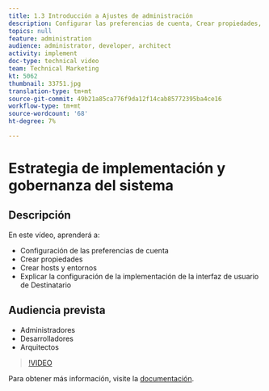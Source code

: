 ```yaml
---
title: 1.3 Introducción a Ajustes de administración
description: Configurar las preferencias de cuenta, Crear propiedades, Crear hosts/entornos, Explicar la configuración de la implementación de la interfaz de usuario de Destinatario
topics: null
feature: administration
audience: administrator, developer, architect
activity: implement
doc-type: technical video
team: Technical Marketing
kt: 5062
thumbnail: 33751.jpg
translation-type: tm+mt
source-git-commit: 49b21a85ca776f9da12f14cab85772395ba4ce16
workflow-type: tm+mt
source-wordcount: '68'
ht-degree: 7%

---
```



# Estrategia de implementación y gobernanza del sistema

## Descripción

En este vídeo, aprenderá a:

* Configuración de las preferencias de cuenta
* Crear propiedades
* Crear hosts y entornos
* Explicar la configuración de la implementación de la interfaz de usuario de Destinatario

## Audiencia prevista

* Administradores
* Desarrolladores
* Arquitectos

>[!VIDEO](https://video.tv.adobe.com/v/33751/?quality=12)

Para obtener más información, visite la [documentación](https://docs.adobe.com/content/help/en/target/using/administer/administrating-target.html).
